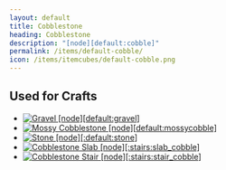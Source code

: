 ```yaml
---
layout: default
title: Cobblestone
heading: Cobblestone
description: "[node][default:cobble]"
permalink: /items/default-cobble/
icon: /items/itemcubes/default-cobble.png
---
```



## Used for Crafts

<ul class="list-items">
    <li><a href="{{site.baseurl}}/items/default-gravel/"><img src="{{site.baseurl}}/assets/img/items/itemcubes/default-gravel.png" data-toggle="tooltip" title="Gravel [node][default:gravel]"></a></li>
    <li><a href="{{site.baseurl}}/items/default-mossycobble/"><img src="{{site.baseurl}}/assets/img/items/itemcubes/default-mossycobble.png" data-toggle="tooltip" title="Mossy Cobblestone [node][default:mossycobble]"></a></li>
    <li><a href="{{site.baseurl}}/items/default-stone/"><img src="{{site.baseurl}}/assets/img/items/textures/default_stone.png" data-toggle="tooltip" title="Stone [node][:default:stone]"></a></li>
    <li><a href="{{site.baseurl}}/items/stairs-slab-cobble/"><img src="{{site.baseurl}}/assets/img/items/textures/default_cobble.png" data-toggle="tooltip" title="Cobblestone Slab [node][:stairs:slab_cobble]"></a></li>
    <li><a href="{{site.baseurl}}/items/stairs-stair-cobble/"><img src="{{site.baseurl}}/assets/img/items/textures/default_cobble.png" data-toggle="tooltip" title="Cobblestone Stair [node][:stairs:stair_cobble]"></a></li>
</ul>